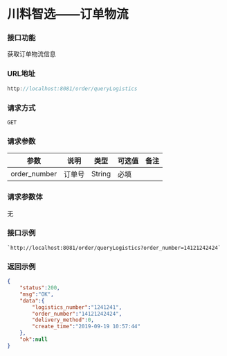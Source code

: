 # 川料智选——订单物流
### 接口功能

获取订单物流信息

### URL地址

```javascript
http://localhost:8081/order/queryLogistics
```

### 请求方式

`GET`

### 请求参数
| 参数      | 说明                               | 类型      | 可选值       | 备注    |
|---------- |---------------------------------- |---------- |------------- |-------- |
|order_number  | 订单号 | String | 必填 | |

### 请求参数体

无

### 接口示例

    `http://localhost:8081/order/queryLogistics?order_number=14121242424`

### 返回示例

```json
{
    "status":200,
    "msg":"OK",
    "data":{
        "logistics_number":"1241241",
        "order_number":"14121242424",
        "delivery_method":0,
        "create_time":"2019-09-19 10:57:44"
    },
    "ok":null
}
```

